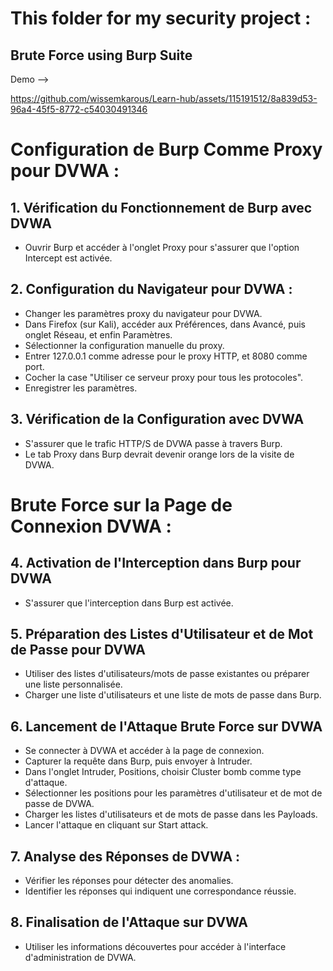 # This folder for my security project : 
## Brute Force using  Burp Suite
Demo --> 

https://github.com/wissemkarous/Learn-hub/assets/115191512/8a839d53-96a4-45f5-8772-c54030491346


# Configuration de Burp Comme Proxy pour DVWA :

## 1. Vérification du Fonctionnement de Burp avec DVWA
   - Ouvrir Burp et accéder à l'onglet Proxy pour s'assurer que l'option Intercept est activée.

## 2. Configuration du Navigateur pour DVWA :
   - Changer les paramètres proxy du navigateur pour DVWA.
   - Dans Firefox (sur Kali), accéder aux Préférences, dans Avancé, puis onglet Réseau, et enfin Paramètres.
   - Sélectionner la configuration manuelle du proxy.
   - Entrer 127.0.0.1 comme adresse pour le proxy HTTP, et 8080 comme port.
   - Cocher la case "Utiliser ce serveur proxy pour tous les protocoles".
   - Enregistrer les paramètres.

## 3. Vérification de la Configuration avec DVWA
   - S'assurer que le trafic HTTP/S de DVWA passe à travers Burp.
   - Le tab Proxy dans Burp devrait devenir orange lors de la visite de DVWA.

# Brute Force sur la Page de Connexion DVWA :

## 4. Activation de l'Interception dans Burp pour DVWA
   - S'assurer que l'interception dans Burp est activée.

## 5. Préparation des Listes d'Utilisateur et de Mot de Passe pour DVWA
   - Utiliser des listes d'utilisateurs/mots de passe existantes ou préparer une liste personnalisée.
   - Charger une liste d'utilisateurs et une liste de mots de passe dans Burp.

## 6. Lancement de l'Attaque Brute Force sur DVWA
   - Se connecter à DVWA et accéder à la page de connexion.
   - Capturer la requête dans Burp, puis envoyer à Intruder.
   - Dans l'onglet Intruder, Positions, choisir Cluster bomb comme type d'attaque.
   - Sélectionner les positions pour les paramètres d'utilisateur et de mot de passe de DVWA.
   - Charger les listes d'utilisateurs et de mots de passe dans les Payloads.
   - Lancer l'attaque en cliquant sur Start attack.

## 7. Analyse des Réponses de DVWA :
   - Vérifier les réponses pour détecter des anomalies.
   - Identifier les réponses qui indiquent une correspondance réussie.

## 8. Finalisation de l'Attaque sur DVWA
   - Utiliser les informations découvertes pour accéder à l'interface d'administration de DVWA.

